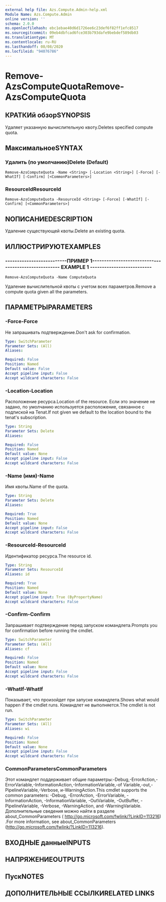 ```yaml
---
external help file: Azs.Compute.Admin-help.xml
Module Name: Azs.Compute.Admin
online version: ''
schema: 2.0.0
ms.openlocfilehash: ebc1ebae40d6d1726ee6c23def6f82ff1efc8517
ms.sourcegitcommit: 09eb4dbfcad6fce303b793dafe9bebdef589db03
ms.translationtype: MT
ms.contentlocale: ru-RU
ms.lasthandoff: 08/08/2020
ms.locfileid: "94076786"
---
```

# <span data-ttu-id="965a4-101">Remove-AzsComputeQuota</span><span class="sxs-lookup"><span data-stu-id="965a4-101">Remove-AzsComputeQuota</span></span>

## <span data-ttu-id="965a4-102">КРАТКИй обзор</span><span class="sxs-lookup"><span data-stu-id="965a4-102">SYNOPSIS</span></span>
<span data-ttu-id="965a4-103">Удаляет указанную вычислительную квоту.</span><span class="sxs-lookup"><span data-stu-id="965a4-103">Deletes specified compute quota.</span></span>

## <span data-ttu-id="965a4-104">Максимальное</span><span class="sxs-lookup"><span data-stu-id="965a4-104">SYNTAX</span></span>

### <span data-ttu-id="965a4-105">Удалить (по умолчанию)</span><span class="sxs-lookup"><span data-stu-id="965a4-105">Delete (Default)</span></span>
```
Remove-AzsComputeQuota -Name <String> [-Location <String>] [-Force] [-WhatIf] [-Confirm] [<CommonParameters>]
```

### <span data-ttu-id="965a4-106">ResourceId</span><span class="sxs-lookup"><span data-stu-id="965a4-106">ResourceId</span></span>
```
Remove-AzsComputeQuota -ResourceId <String> [-Force] [-WhatIf] [-Confirm] [<CommonParameters>]
```

## <span data-ttu-id="965a4-107">NОПИСАНИЕ</span><span class="sxs-lookup"><span data-stu-id="965a4-107">DESCRIPTION</span></span>
<span data-ttu-id="965a4-108">Удаление существующей квоты.</span><span class="sxs-lookup"><span data-stu-id="965a4-108">Delete an existing quota.</span></span>

## <span data-ttu-id="965a4-109">ИЛЛЮСТРИРУЮТ</span><span class="sxs-lookup"><span data-stu-id="965a4-109">EXAMPLES</span></span>

### <span data-ttu-id="965a4-110">--------------------------ПРИМЕР 1--------------------------</span><span class="sxs-lookup"><span data-stu-id="965a4-110">-------------------------- EXAMPLE 1 --------------------------</span></span>
```
Remove-AzsComputeQuota -Name ComputeQuota
```

<span data-ttu-id="965a4-111">Удаление вычислительной квоты с учетом всех параметров.</span><span class="sxs-lookup"><span data-stu-id="965a4-111">Remove a compute quota given all the parameters.</span></span>

## <span data-ttu-id="965a4-112">ПАРАМЕТРЫ</span><span class="sxs-lookup"><span data-stu-id="965a4-112">PARAMETERS</span></span>

### <span data-ttu-id="965a4-113">-Force</span><span class="sxs-lookup"><span data-stu-id="965a4-113">-Force</span></span>
<span data-ttu-id="965a4-114">Не запрашивать подтверждение.</span><span class="sxs-lookup"><span data-stu-id="965a4-114">Don't ask for confirmation.</span></span>

```yaml
Type: SwitchParameter
Parameter Sets: (All)
Aliases: 

Required: False
Position: Named
Default value: False
Accept pipeline input: False
Accept wildcard characters: False
```

### <span data-ttu-id="965a4-115">-Location</span><span class="sxs-lookup"><span data-stu-id="965a4-115">-Location</span></span>
<span data-ttu-id="965a4-116">Расположение ресурса.</span><span class="sxs-lookup"><span data-stu-id="965a4-116">Location of the resource.</span></span> <span data-ttu-id="965a4-117">Если это значение не задано, по умолчанию используется расположение, связанное с подпиской на Tenat.</span><span class="sxs-lookup"><span data-stu-id="965a4-117">If not given we default to the location bound to the tenat's subscription.</span></span>

```yaml
Type: String
Parameter Sets: Delete
Aliases: 

Required: False
Position: Named
Default value: None
Accept pipeline input: False
Accept wildcard characters: False
```

### <span data-ttu-id="965a4-118">-Name (имя)</span><span class="sxs-lookup"><span data-stu-id="965a4-118">-Name</span></span>
<span data-ttu-id="965a4-119">Имя квоты.</span><span class="sxs-lookup"><span data-stu-id="965a4-119">Name of the quota.</span></span>

```yaml
Type: String
Parameter Sets: Delete
Aliases: 

Required: True
Position: Named
Default value: None
Accept pipeline input: False
Accept wildcard characters: False
```

### <span data-ttu-id="965a4-120">-ResourceId</span><span class="sxs-lookup"><span data-stu-id="965a4-120">-ResourceId</span></span>
<span data-ttu-id="965a4-121">Идентификатор ресурса.</span><span class="sxs-lookup"><span data-stu-id="965a4-121">The resource id.</span></span>

```yaml
Type: String
Parameter Sets: ResourceId
Aliases: id

Required: True
Position: Named
Default value: None
Accept pipeline input: True (ByPropertyName)
Accept wildcard characters: False
```

### <span data-ttu-id="965a4-122">-Confirm</span><span class="sxs-lookup"><span data-stu-id="965a4-122">-Confirm</span></span>
<span data-ttu-id="965a4-123">Запрашивает подтверждение перед запуском командлета.</span><span class="sxs-lookup"><span data-stu-id="965a4-123">Prompts you for confirmation before running the cmdlet.</span></span>

```yaml
Type: SwitchParameter
Parameter Sets: (All)
Aliases: cf

Required: False
Position: Named
Default value: None
Accept pipeline input: False
Accept wildcard characters: False
```

### <span data-ttu-id="965a4-124">-WhatIf</span><span class="sxs-lookup"><span data-stu-id="965a4-124">-WhatIf</span></span>
<span data-ttu-id="965a4-125">Показывает, что произойдет при запуске командлета.</span><span class="sxs-lookup"><span data-stu-id="965a4-125">Shows what would happen if the cmdlet runs.</span></span>
<span data-ttu-id="965a4-126">Командлет не выполняется.</span><span class="sxs-lookup"><span data-stu-id="965a4-126">The cmdlet is not run.</span></span>

```yaml
Type: SwitchParameter
Parameter Sets: (All)
Aliases: wi

Required: False
Position: Named
Default value: None
Accept pipeline input: False
Accept wildcard characters: False
```

### <span data-ttu-id="965a4-127">CommonParameters</span><span class="sxs-lookup"><span data-stu-id="965a4-127">CommonParameters</span></span>
<span data-ttu-id="965a4-128">Этот командлет поддерживает общие параметры:-Debug,-ErrorAction,-ErrorVariable,-InformationAction,-InformationVariable,-of Variable,-out,-PipelineVariable,-Verbose, и-WarningAction.</span><span class="sxs-lookup"><span data-stu-id="965a4-128">This cmdlet supports the common parameters: -Debug, -ErrorAction, -ErrorVariable, -InformationAction, -InformationVariable, -OutVariable, -OutBuffer, -PipelineVariable, -Verbose, -WarningAction, and -WarningVariable.</span></span> <span data-ttu-id="965a4-129">Дополнительные сведения можно найти в разделе about_CommonParameters ( http://go.microsoft.com/fwlink/?LinkID=113216) .</span><span class="sxs-lookup"><span data-stu-id="965a4-129">For more information, see about_CommonParameters (http://go.microsoft.com/fwlink/?LinkID=113216).</span></span>

## <span data-ttu-id="965a4-130">ВХОДНЫЕ данные</span><span class="sxs-lookup"><span data-stu-id="965a4-130">INPUTS</span></span>

## <span data-ttu-id="965a4-131">НАПРЯЖЕНИЕ</span><span class="sxs-lookup"><span data-stu-id="965a4-131">OUTPUTS</span></span>

## <span data-ttu-id="965a4-132">Пуск</span><span class="sxs-lookup"><span data-stu-id="965a4-132">NOTES</span></span>

## <span data-ttu-id="965a4-133">ДОПОЛНИТЕЛЬНЫЕ ССЫЛКИ</span><span class="sxs-lookup"><span data-stu-id="965a4-133">RELATED LINKS</span></span>

